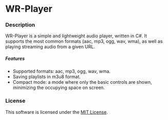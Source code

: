 # WR-Player


### Description
WR-Player is a simple and lightweight audio player, written in C#.
It supports the most common formats (aac, mp3, ogg, wav, wma), as well as playing streaming audio from a given URL.


##### Features
* Supported formats: aac, mp3, ogg, wav, wma.
* Saving playlists in m3u8 format.
* Compact mode: a mode where only the basic controls are shown, minimizing the occupying space on screen.


### License
This software is licensed under the [MIT License](https://github.com/elgaspar/WR-Player/blob/master/LICENSE).
